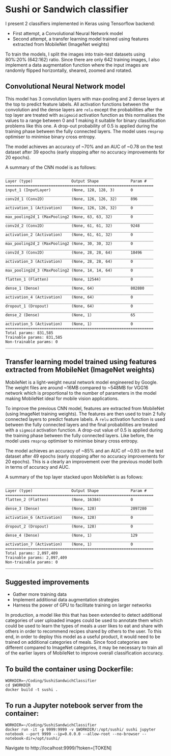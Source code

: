 # Sushi or Sandwich classifier

I present 2 classifiers implemented in Keras using Tensorflow backend:

- First attempt, a Convolutional Neural Network model
- Second attempt, a transfer learning model trained using features extracted from MobileNet (ImageNet weights)

To train the models, I split the images into train-test datasets using 80%:20% (642:162) ratio. Since there are only 642 training images, I also implement a data augmentation function where the input images are randomly flipped horizontally, sheared, zoomed and rotated.

## Convolutional Neural Network model

This model has 3 convolution layers with max-pooling and 2 dense layers at the top to predict feature labels. All activation functions between the convolution and the dense layers are `relu` except the probabilities after the top layer are treated with a`sigmoid` activation function as this normalises the values to a range between 0 and 1 making it suitable for binary classification problems like this one. A drop-out probability of 0.5 is applied during the training phase between the fully connected layers. The model uses `rmsprop` optimiser to minimise binary cross entropy.

The model achieves an accuracy of ~70% and an AUC of ~0.78 on the test dataset after 39 epochs (early stopping after no accuracy improvements for 20 epochs).

A summary of the CNN model is as follows:

	_________________________________________________________________
	Layer (type)                 Output Shape              Param #   
	=================================================================
	input_1 (InputLayer)         (None, 128, 128, 3)       0         
	_________________________________________________________________
	conv2d_1 (Conv2D)            (None, 126, 126, 32)      896       
	_________________________________________________________________
	activation_1 (Activation)    (None, 126, 126, 32)      0         
	_________________________________________________________________
	max_pooling2d_1 (MaxPooling2 (None, 63, 63, 32)        0         
	_________________________________________________________________
	conv2d_2 (Conv2D)            (None, 61, 61, 32)        9248      
	_________________________________________________________________
	activation_2 (Activation)    (None, 61, 61, 32)        0         
	_________________________________________________________________
	max_pooling2d_2 (MaxPooling2 (None, 30, 30, 32)        0         
	_________________________________________________________________
	conv2d_3 (Conv2D)            (None, 28, 28, 64)        18496     
	_________________________________________________________________
	activation_3 (Activation)    (None, 28, 28, 64)        0         
	_________________________________________________________________
	max_pooling2d_3 (MaxPooling2 (None, 14, 14, 64)        0         
	_________________________________________________________________
	flatten_1 (Flatten)          (None, 12544)             0         
	_________________________________________________________________
	dense_1 (Dense)              (None, 64)                802880    
	_________________________________________________________________
	activation_4 (Activation)    (None, 64)                0         
	_________________________________________________________________
	dropout_1 (Dropout)          (None, 64)                0         
	_________________________________________________________________
	dense_2 (Dense)              (None, 1)                 65        
	_________________________________________________________________
	activation_5 (Activation)    (None, 1)                 0         
	=================================================================
	Total params: 831,585
	Trainable params: 831,585
	Non-trainable params: 0
	_________________________________________________________________

## Transfer learning model trained using features extracted from MobileNet (ImageNet weights)

MobileNet is a light-weight neural network model engineered by Google. The weight files are around ~16MB compared to ~548MB for VGG16 network which is proportional to the number of parameters in the model making MobileNet ideal for mobile vision applications.

To improve the previous CNN model, features are extracted from MobileNet (using ImageNet training weights). The features are then used to train 2 fully connected layers to predict feature labels. A `relu` activation function is used between the fully connected layers and the final probabilities are treated with a `sigmoid` activation function. A drop-out value of 0.5 is applied during the training phase between the fully connected layers. Like before, the model uses `rmsprop` optimiser to minimise binary cross entropy. 

The model achieves an accuracy of ~85% and an AUC of ~0.93 on the test dataset after 49 epochs (early stopping after no accuracy improvements for 20 epochs). This is a clearly an improvement over the previous model both in terms of accuracy and AUC.

A summary of the top layer stacked upon MobileNet is as follows:

	_________________________________________________________________
	Layer (type)                 Output Shape              Param #   
	=================================================================
	flatten_2 (Flatten)          (None, 16384)             0         
	_________________________________________________________________
	dense_3 (Dense)              (None, 128)               2097280   
	_________________________________________________________________
	activation_6 (Activation)    (None, 128)               0         
	_________________________________________________________________
	dropout_2 (Dropout)          (None, 128)               0         
	_________________________________________________________________
	dense_4 (Dense)              (None, 1)                 129       
	_________________________________________________________________
	activation_7 (Activation)    (None, 1)                 0         
	=================================================================
	Total params: 2,097,409
	Trainable params: 2,097,409
	Non-trainable params: 0
	_________________________________________________________________

## Suggested improvements

- Gather more training data
- Implement additional data augmentation strategies
- Harness the power of GPU to facilitate training on larger networks

In production, a model like this that has been extended to detect additional categories of user uploaded images could be used to annotate them which could be used to learn the types of meals a user likes to eat and share with others in order to recommend recipes shared by others to the user. To this end, in order to deploy this model as a useful product, it would need to be trained on additional categories of meals. Since food categories are different compared to ImageNet categories, it may be necessary to train all of the earlier layers of MobileNet to improve overall classification accuracy.

## To build the container using Dockerfile:

	WORKDIR=~/Coding/SushiSandwichClassifier
	cd $WORKDIR
	docker build -t sushi .

## To run a Jupyter notebook server from the container:

	WORKDIR=~/Coding/SushiSandwichClassifier
	docker run -it -p 9999:9999 -v $WORKDIR/:/opt/sushi/ sushi jupyter notebook --port 9999 --ip=0.0.0.0 --allow-root --no-browser --notebook-dir=/opt/sushi/

Navigate to http://localhost:9999/?token=[TOKEN]